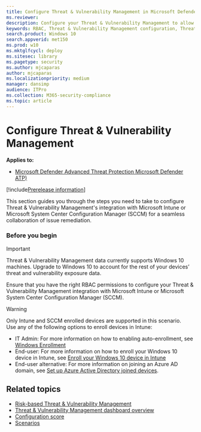 ```yaml
---
title: Configure Threat & Vulnerability Management in Microsoft Defender ATP
ms.reviewer: 
description: Configure your Threat & Vulnerability Management to allow security administrators and IT administrators to collaborate seamlessly to remediate issues via Microsoft intune and Microsoft System Center Configuration Manager (SCCM) integrations.
keywords: RBAC, Threat & Vulnerability Management configuration, Threat & Vulnerability Management integrations, Microsft Intune integration with TVM, SCCM integration with TVM  
search.product: Windows 10
search.appverid: met150
ms.prod: w10
ms.mktglfcycl: deploy
ms.sitesec: library
ms.pagetype: security
ms.author: mjcaparas
author: mjcaparas
ms.localizationpriority: medium
manager: dansimp
audience: ITPro
ms.collection: M365-security-compliance 
ms.topic: article
---
```

# Configure Threat & Vulnerability Management
**Applies to:**
- [Microsoft Defender Advanced Threat Protection Microsoft Defender ATP)](https://go.microsoft.com/fwlink/p/?linkid=2069559)

[!include[Prerelease information](prerelease.md)]

This section guides you through the steps you need to take to configure Threat & Vulnerability Management's integration with Microsoft Intune or Microsoft System Center Configuration Manager (SCCM) for a seamless collaboration of issue remediation.

### Before you begin
> [!IMPORTANT]
> Threat & Vulnerability Management data currently supports Windows 10 machines. Upgrade to Windows 10 to account for the rest of your devices’ threat and vulnerability exposure data.</br>

Ensure that you have the right RBAC permissions to configure your Threat & Vulnerability Management integration with Microsoft Intune or Microsoft System Center Configuration Manager (SCCM).   

>[!WARNING]
>Only Intune and SCCM enrolled devices are supported in this scenario.</br>
>Use any of the following options to enroll devices in Intune:
>- IT Admin: For more information on how to enabling auto-enrollment, see [Windows Enrollment](https://docs.microsoft.com/intune/windows-enroll#enable-windows-10-automatic-enrollment)
>- End-user: For more information on how to enroll your Windows 10 device in Intune, see [Enroll your Windows 10 device in Intune](https://docs.microsoft.com/intune-user-help/enroll-your-w10-device-access-work-or-school)
>- End-user alternative: For more information on joining an Azure AD domain, see [Set up Azure Active Directory joined devices](https://docs.microsoft.com/azure/active-directory/device-management-azuread-joined-devices-setup).

## Related topics
- [Risk-based Threat & Vulnerability Management](next-gen-threat-and-vuln-mgt.md)
- [Threat & Vulnerability Management dashboard overview](tvm-dashboard-insights.md)
- [Configuration score](configuration-score.md)
- [Scenarios](threat-and-vuln-mgt-scenarios.md)
